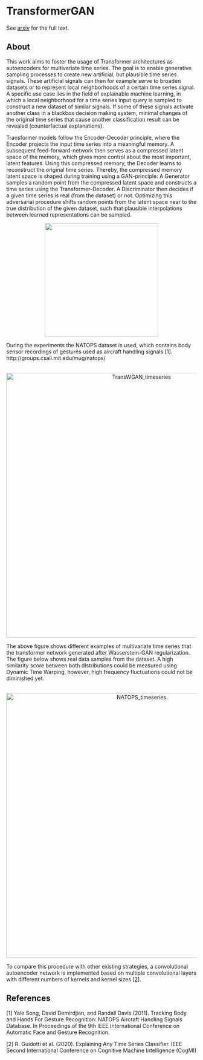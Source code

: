 # TransformerGAN

See [arxiv](https://arxiv.org/abs/2401.01987) for the full text.

## About

This work aims to foster the usage of Transformer architectures as autoencoders for multivariate time series. The goal is to enable generative sampling processes to create new artificial, but plausible time series signals. These artificial signals can then for example serve to broaden datasets or to represent local neighborhoods of a certain time series signal. A specific use case lies in the field of explainable machine learning, in which a local neighborhood for a time series input query is sampled to construct a new dataset of similar signals. If some of these signals activate another class in a blackbox decision making system, minimal changes of the original time series that cause another classification result can be revealed (counterfactual explanations). 

Transformer models follow the Encoder-Decoder principle, where the Encoder projects the input time series into a meaningful memory. A subsequent feed-forward-network then serves as a compressed latent space of the memory, which gives more control about the most important, latent features. Using this compressed memory, the Decoder learns to reconstruct the original time series. Thereby, the compressed memory latent space is shaped during training using a GAN-principle: A Generator samples a random point from the compressed latent space and constructs a time series using the Transformer-Decoder. A Discriminator then decides if a given time series is real (from the dataset) or not. Optimizing this adversarial procedure shifts random points from the latent space near to the true distribution of the given dataset, such that plausible interpolations between learned representations can be sampled.
<p align="center">
<img src="https://github.com/lscharwaechter/TransformerGAN/assets/56418155/0d13372c-6c8a-4ec3-b8ae-076128dc3e3c" width="300"/>
</p>
During the experiments the NATOPS dataset is used, which contains body sensor recordings of gestures used as aircraft handling signals [1].
http://groups.csail.mit.edu/mug/natops/
<br>
<br>
<p align="center">
<img width="700" alt="TransWGAN_timeseries" src="https://user-images.githubusercontent.com/56418155/224870920-0a66794a-a6c0-40e1-9f43-6620c59a54fa.png"></p>
The above figure shows different examples of multivariate time series that the transformer network generated after Wasserstein-GAN regularization. The figure below shows real data samples from the dataset. A high similarity score between both distributions could be measured using Dynamic Time Warping, however, high frequency fluctuations could not be diminished yet.
<br>
<br>
<p align="center">
<img width="700" alt="NATOPS_timeseries" src="https://user-images.githubusercontent.com/56418155/231580800-56624c42-0e43-484b-89ee-a76f96e0e315.png"></p>


To compare this procedure with other existing strategies, a convolutional autoencoder network is implemented based on multiple convolutional layers with different numbers of kernels and kernel sizes [[2]](#2).

## References
<a id="1">[1]</a>
Yale Song, David Demirdjian, and Randall Davis (2011).
Tracking Body and Hands For Gesture Recognition: NATOPS Aircraft Handling Signals Database.
In Proceedings of the 9th IEEE International Conference on Automatic Face and Gesture Recognition.

<a id="2">[2]</a> 
R. Guidotti et al. (2020). 
Explaining Any Time Series Classifier.
IEEE Second International Conference on Cognitive Machine Intelligence (CogMI)


